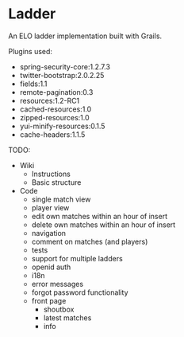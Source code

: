 Ladder
======

An ELO ladder implementation built with Grails.

Plugins used:
- spring-security-core:1.2.7.3
- twitter-bootstrap:2.0.2.25
- fields:1.1
- remote-pagination:0.3
- resources:1.2-RC1
- cached-resources:1.0
- zipped-resources:1.0
- yui-minify-resources:0.1.5
- cache-headers:1.1.5


TODO:
- Wiki
  - Instructions
  - Basic structure
- Code
  - single match view
  - player view
  - edit own matches within an hour of insert
  - delete own matches within an hour of insert
  - navigation
  - comment on matches (and players)
  - tests
  - support for multiple ladders
  - openid auth
  - i18n
  - error messages
  - forgot password functionality
  - front page
     - shoutbox
     - latest matches
     - info
